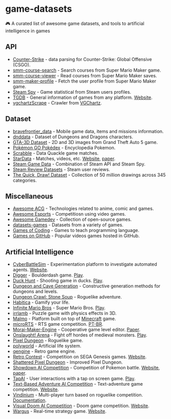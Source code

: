 # game-datasets

:video_game: A curated list of awesome game datasets, and tools to artificial intelligence in games

## API

- [Counter-Strike](https://github.com/pnxenopoulos/csgo) - data parsing for Counter-Strike: Global Offensive (CSGO).
- [smm-course-search](https://github.com/leomaurodesenv/smm-course-search) - Search courses from Super Mario Maker game.
- [smm-course-viewer](https://github.com/leomaurodesenv/smm-course-viewer) - Read courses from Super Mario Maker saves.
- [smm-maker-profile](https://github.com/leomaurodesenv/smm-maker-profile) - Fetch the user profile from Super Mario Maker game.
- [Steam Spy](https://github.com/topics/steamspy) - Game statistical from Steam users profiles.
- [TGDB](https://github.com/TheGamesDB/TheGamesDB) - General information of games from any platform. [Website](https://thegamesdb.net/).
- [vgchartzScrape](https://github.com/GregorUT/vgchartzScrape) - Crawler from [VGChartz](http://www.vgchartz.com).

## Dataset

- [bravefrontier_data](https://github.com/cheahjs/bravefrontier_data) - Mobile game data, items and missions information.
- [dnddata](https://github.com/oganm/dnddata) - Dataset of Dungeons and Dragons characters.
- [GTA-3D Dataset](https://github.com/oscarmcnulty/gta-3d-dataset) - 2D and 3D images from Grand Theft Auto 5 game.
- [Pokémon GO Pokédex](https://github.com/Biuni/PokemonGO-Pokedex) - Encyclopedia Pokemon.
- [Scrabble](https://github.com/onzie9/Quackle_Self_Play) - Data Quackle game matches.
- [StarData](https://github.com/TorchCraft/StarData) - Matches, videos, etc. [Website](http://nova.wolfwork.com/dataMining.html), [paper](https://arxiv.org/abs/1708.02139).
- [Steam Game Data](https://github.com/CraigKelly/steam-data) - Combination of Steam API and Steam Spy.
- [Steam Review Datasets](https://github.com/mulhod/steam_reviews) - Steam user reviews.
- [The Quick, Draw! Dataset](https://github.com/googlecreativelab/quickdraw-dataset) - Collection of 50 million drawings across 345 categories.

## Miscellaneous

- [Awesome ACG](https://github.com/soruly/awesome-acg) - Technologies related to anime, comic and games.
- [Awesome Esports](https://github.com/strift/awesome-esports) - Competitiosn using video games.
- [Awesome Gamedev](https://github.com/Calinou/awesome-gamedev) - Collection of open-source games.
- [datasets-games](https://github.com/cncplyr/datasets-games) - Datasets from a variety of games.
- [Games of Coding](https://github.com/michelpereira/awesome-gamesofcoding) - Games to teach programming language.
- [Games on GitHub](https://github.com/leereilly/games) - Popular videos games hosted in GitHub.

## Artificial Intelligence

- [CyberBattleSim](https://github.com/microsoft/CyberBattleSim) - Experimentation platform to investigate automated agents. [Website](https://www.microsoft.com/en-us/research/project/cyberbattlesim/).
- [Digger](https://github.com/lutzroeder/digger) - Boulderdash game. [Play](http://games.leonardomauro.com/digger/).
- [Duck Hunt](https://github.com/MattSurabian/DuckHunt-JS) - Shooting game in ducks. [Play](http://duckhuntjs.com/).
- [Dungeon and Cave Generation](https://github.com/sentientdesigns/constructive) - Constructive generation methods for dungeons and levels.
- [Dungeon Crawl: Stone Soup](https://github.com/crawl/crawl) - Roguelike adventure.
- [Habitica](https://github.com/HabitRPG/habitica-android) - Gamify your life.
- [Infinite Mario Bros](https://github.com/robertkleffner/mariohtml5) - Super Mario Bros. [Play](https://openhtml5games.github.io/games-mirror/dist/mariohtml5/main.html).
- [irrlamb](https://github.com/jazztickets/irrlamb) - Puzzle game with physics effects in 3D.
- [Malmo](https://github.com/Microsoft/malmo) - Platform built on top of [Minecraft](https://www.minecraft.net/en-us/) game.
- [microRTS](https://github.com/santiontanon/microrts) - RTS game competition. [PT-BR](https://github.com/rubensolv/MicroRTS).
- [Morai-Maker-Engine](https://github.com/mguzdial3/Morai-Maker-Engine) - Cooperative game level editor. [Paper](http://dx.doi.org/10.1145/3290605.3300854).
- [Onslaught! Arena](https://github.com/lostdecade/onslaught_arena) - Fight off hordes of medieval monsters. [Play](http://arcade.lostdecadegames.com/onslaught-arena/).
- [Pixel Dungeon](https://github.com/watabou/pixel-dungeon) - Roguelike game.
- [polyworld](https://github.com/polyworld/polyworld) - Artificial life system.
- [qengine](https://github.com/klaussilveira/qengine) - Retro game engine.
- [Retro Contest](https://github.com/openai/retro) - Competition on SEGA Genesis games. [Website](https://openai.com/blog/retro-contest/).
- [Shattered Pixel Dungeon](https://github.com/00-Evan/shattered-pixel-dungeon) - Improved Pixel Dungeon.
- [Showdown AI Competition](https://github.com/scotchkorean27/showdownaiclient) - Competition of Pokemon battle. [Website](http://game.engineering.nyu.edu/showdown-ai-competition/), [paper](http://game.engineering.nyu.edu/wp-content/uploads/2017/02/CIG_2017_paper_87-1.pdf).
- [TapAI](https://github.com/leomaurodesenv/TapAI) - User interactions with a tap on screen game. [Play](http://projects.leonardomauro.com/tapai/).
- [Text-Based Adventure AI Competition](https://github.com/Atkrye/IEEE-CIG-Text-Adventurer-Competition) - Text-adventure game competition. [Website](http://atkrye.github.io/IEEE-CIG-Text-Adventurer-Competition/).
- [Vindinium](https://github.com/leomaurodesenv/vindinium) - Multi-player turn based on roguelike competition. [Documentation](https://pythonhosted.org/vindinium/).
- [Visual Doom AI Competition](https://github.com/mwydmuch/ViZDoom) - Doom game competition. [Website](http://vizdoom.cs.put.edu.pl/).
- [Wargus](https://github.com/Wargus/wargus) - Real-time strategy game. [Website](https://wargus.github.io/).
